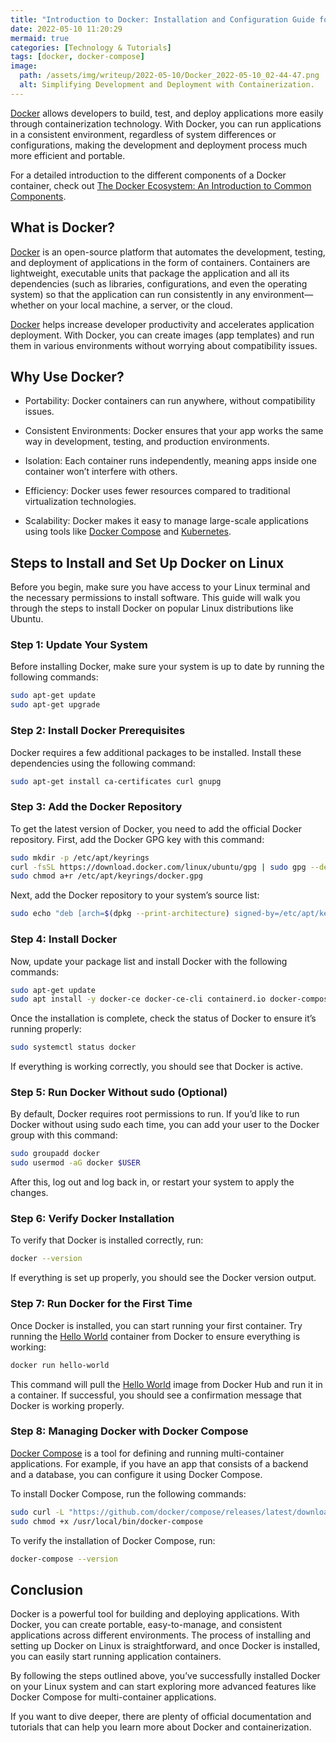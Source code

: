 ```yaml
---
title: "Introduction to Docker: Installation and Configuration Guide for Modern Development"
date: 2022-05-10 11:20:29
mermaid: true
categories: [Technology & Tutorials]
tags: [docker, docker-compose]
image:
  path: /assets/img/writeup/2022-05-10/Docker_2022-05-10_02-44-47.png
  alt: Simplifying Development and Deployment with Containerization.
---
```


[Docker](https://www.docker.com/) allows developers to build, test, and deploy applications more easily through containerization technology. With Docker, you can run applications in a consistent environment, regardless of system differences or configurations, making the development and deployment process much more efficient and portable.

For a detailed introduction to the different components of a Docker container, check out [The Docker Ecosystem: An Introduction to Common Components](https://www.digitalocean.com/community/tutorials/the-docker-ecosystem-an-introduction-to-common-components).

## What is Docker?

[Docker](https://www.docker.com/) is an open-source platform that automates the development, testing, and deployment of applications in the form of containers. Containers are lightweight, executable units that package the application and all its dependencies (such as libraries, configurations, and even the operating system) so that the application can run consistently in any environment—whether on your local machine, a server, or the cloud.

[Docker](https://www.docker.com/) helps increase developer productivity and accelerates application deployment. With Docker, you can create images (app templates) and run them in various environments without worrying about compatibility issues.

## Why Use Docker?

* Portability: Docker containers can run anywhere, without compatibility issues.

* Consistent Environments: Docker ensures that your app works the same way in development, testing, and production environments.

* Isolation: Each container runs independently, meaning apps inside one container won’t interfere with others.

* Efficiency: Docker uses fewer resources compared to traditional virtualization technologies.

* Scalability: Docker makes it easy to manage large-scale applications using tools like [Docker Compose](https://docs.docker.com/compose/) and [Kubernetes](https://kubernetes.io/).

## Steps to Install and Set Up Docker on Linux

Before you begin, make sure you have access to your Linux terminal and the necessary permissions to install software. This guide will walk you through the steps to install Docker on popular Linux distributions like Ubuntu.

### Step 1: Update Your System

Before installing Docker, make sure your system is up to date by running the following commands:

```sh
sudo apt-get update
sudo apt-get upgrade
```

### Step 2: Install Docker Prerequisites

Docker requires a few additional packages to be installed. Install these dependencies using the following command:

```sh
sudo apt-get install ca-certificates curl gnupg
```

### Step 3: Add the Docker Repository

To get the latest version of Docker, you need to add the official Docker repository. First, add the Docker GPG key with this command:

```sh
sudo mkdir -p /etc/apt/keyrings
curl -fsSL https://download.docker.com/linux/ubuntu/gpg | sudo gpg --dearmor -o /etc/apt/keyrings/docker.gpg
sudo chmod a+r /etc/apt/keyrings/docker.gpg
```

Next, add the Docker repository to your system’s source list:

```sh
sudo echo "deb [arch=$(dpkg --print-architecture) signed-by=/etc/apt/keyrings/docker.gpg] https://download.docker.com/linux/ubuntu  $(lsb_release -cs) stable" | sudo tee /etc/apt/sources.list.d/docker.list > /dev/null
```

### Step 4: Install Docker

Now, update your package list and install Docker with the following commands:

```sh
sudo apt-get update
sudo apt install -y docker-ce docker-ce-cli containerd.io docker-compose-plugin
```

Once the installation is complete, check the status of Docker to ensure it’s running properly:

```sh
sudo systemctl status docker
```

If everything is working correctly, you should see that Docker is active.

### Step 5: Run Docker Without sudo (Optional)

By default, Docker requires root permissions to run. If you’d like to run Docker without using sudo each time, you can add your user to the Docker group with this command:

```sh
sudo groupadd docker
sudo usermod -aG docker $USER
```

After this, log out and log back in, or restart your system to apply the changes.

### Step 6: Verify Docker Installation

To verify that Docker is installed correctly, run:

```sh
docker --version
```

If everything is set up properly, you should see the Docker version output.

### Step 7: Run Docker for the First Time

Once Docker is installed, you can start running your first container. Try running the [Hello World](https://hub.docker.com/_/hello-world) container from Docker to ensure everything is working:

```sh
docker run hello-world
```

This command will pull the [Hello World](https://hub.docker.com/_/hello-world) image from Docker Hub and run it in a container. If successful, you should see a confirmation message that Docker is working properly.

### Step 8: Managing Docker with Docker Compose

[Docker Compose](https://docs.docker.com/compose/) is a tool for defining and running multi-container applications. For example, if you have an app that consists of a backend and a database, you can configure it using Docker Compose.

To install Docker Compose, run the following commands:

```sh
sudo curl -L "https://github.com/docker/compose/releases/latest/download/docker-compose-$(uname -s)-$(uname -m)" -o /usr/local/bin/docker-compose
sudo chmod +x /usr/local/bin/docker-compose
```

To verify the installation of Docker Compose, run:

```sh
docker-compose --version
```

## Conclusion

Docker is a powerful tool for building and deploying applications. With Docker, you can create portable, easy-to-manage, and consistent applications across different environments. The process of installing and setting up Docker on Linux is straightforward, and once Docker is installed, you can easily start running application containers.

By following the steps outlined above, you’ve successfully installed Docker on your Linux system and can start exploring more advanced features like Docker Compose for multi-container applications.

If you want to dive deeper, there are plenty of official documentation and tutorials that can help you learn more about Docker and containerization.
